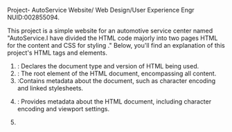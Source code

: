 Project- AutoService Website/ Web Design/User Experience Engr
NUID:002855094.

This project is a simple website for an automotive service center named "AutoService.I have divided the HTML code majorly into two pages HTML for the content and CSS for styling ." Below, you'll find an explanation of this project's HTML tags and elements.
1. <!DOCTYPE html>: Declares the document type and version of HTML being used.
2. <html>: The root element of the HTML document, encompassing all content.
3. <head>:Contains metadata about the document, such as character encoding and linked stylesheets.
4. <meta>: Provides metadata about the HTML document, including character encoding and viewport settings.
5. <title>:Sets the title of the webpage displayed in the browser's title bar or tab.
6. <link>: Links external resources, such as stylesheets and the website's favicon.
7. <body>:Contains the webpage's main content, including text, images, and other elements.
8. <header>: Represents the top section of the webpage, typically containing navigation menus and a logo.
9. <nav>: Defines a navigation menu within the header.
10. <div>: A generic container element used for grouping and styling elements.
11. <ul>: Defines an unordered list, typically used for navigation menus.
12. <li>:Represents list items within an unordered list.
13. <a>:Creates hyperlinks to other web pages or resources.
14. <h1>, <h3>: Heading elements used to define headings of different levels (h1 being the highest level).
15. <br>: Inserts line breaks to add vertical space between elements.
16. <figure>:Represents self-contained content, often used for images and their captions.
17. <img>:Embed images into the webpage.
18. <figcaption>: Defines a caption or description for a <figure>.
19. <video>:Embeds a video player for playing video content.
20. <input>:Provides various input fields for user interaction.
21. <button>: Creates clickable buttons.
22. <footer>:Represents the bottom section of the webpage, typically containing contact information and links.

23. <video>:Embeds a video player for playing video content.




